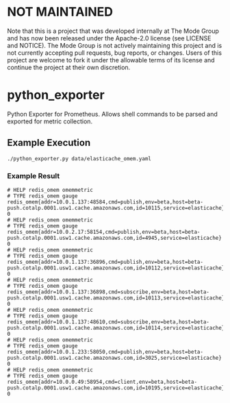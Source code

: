 # NOT MAINTAINED

Note that this is a project that was developed internally at The Mode Group
and has now been released under the Apache-2.0 license (see LICENSE and
NOTICE).  The Mode Group is not actively maintaining this project and is not
currently accepting pull requests, bug reports, or changes.  Users of this
project are welcome to fork it under the allowable terms of its license and
continue the project at their own discretion.

# python_exporter

Python Exporter for Prometheus.  Allows shell commands to be parsed and
exported for metric collection.

## Example Execution

```./python_exporter.py data/elasticache_omem.yaml```

### Example Result

```
# HELP redis_omem omemmetric
# TYPE redis_omem gauge
redis_omem{addr=10.0.1.137:48584,cmd=publish,env=beta,host=beta-push.cotalp.0001.usw1.cache.amazonaws.com,id=10115,service=elasticache} 0
# HELP redis_omem omemmetric
# TYPE redis_omem gauge
redis_omem{addr=10.0.2.17:58154,cmd=publish,env=beta,host=beta-push.cotalp.0001.usw1.cache.amazonaws.com,id=4945,service=elasticache} 0
# HELP redis_omem omemmetric
# TYPE redis_omem gauge
redis_omem{addr=10.0.1.137:36896,cmd=publish,env=beta,host=beta-push.cotalp.0001.usw1.cache.amazonaws.com,id=10112,service=elasticache} 0
# HELP redis_omem omemmetric
# TYPE redis_omem gauge
redis_omem{addr=10.0.1.137:36898,cmd=subscribe,env=beta,host=beta-push.cotalp.0001.usw1.cache.amazonaws.com,id=10113,service=elasticache} 0
# HELP redis_omem omemmetric
# TYPE redis_omem gauge
redis_omem{addr=10.0.1.137:48610,cmd=subscribe,env=beta,host=beta-push.cotalp.0001.usw1.cache.amazonaws.com,id=10114,service=elasticache} 0
# HELP redis_omem omemmetric
# TYPE redis_omem gauge
redis_omem{addr=10.0.1.233:58050,cmd=publish,env=beta,host=beta-push.cotalp.0001.usw1.cache.amazonaws.com,id=3025,service=elasticache} 0
# HELP redis_omem omemmetric
# TYPE redis_omem gauge
redis_omem{addr=10.0.0.49:58954,cmd=client,env=beta,host=beta-push.cotalp.0001.usw1.cache.amazonaws.com,id=10195,service=elasticache} 0
```
